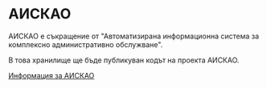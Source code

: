 # АИСКАО

АИСКАО е съкращение от "Автоматизирана информационна система за комплексно административно обслужване".

В това хранилище ще бъде публикуван кодът на проекта АИСКАО.

[Информация за АИСКАО](http://www.opac.government.bg/bg/topical/news/view/528)
